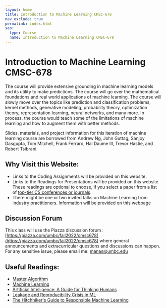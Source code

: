 ```yaml
---
layout: home
title: Introduction to Machine Learning CMSC-678
nav_exclude: true
permalink: index.html
seo:
  type: Course
  name: Introduction to Machine Learning CMSC-678
---
```


# Introduction to Machine Learning CMSC-678

The course will provide extensive grounding in machine learning models and its utility to make predictions. The course will go over the mathematical foundations and real world applications of machine learning. The course will slowly move over the topics like prediction and classification problems, kernel methods, generative modeling, probability theory, optimization theory, representation learning, neural networks, and many more. In process, the course would teach some of the limitations of machine learning and how to augment them with better methods.

Slides, materials, and project information for this iteration of machine learning course are borrowed from Andrew Ng, John Guttag, Sanjoy Dasgupta, Tom Mitchell, Frank Ferraro, Hal Daume III, Trevor Hastie, and Robert Tsibrani. 

## Why Visit this Website:

* Links to the Coding Assignments will be provided on this website. 
* Links to the Readings for Presentations will be provided on this website. These readings are optional to choose, if you select a paper from a list of [top-tier CS conferences or journals](https://www.aminer.org/ranks/conf).  
* There might be one or two invited talks on Machine Learning from industry practitioners. Information will be provided on this webpage

## Discussion Forum
This class will use the Piazza discussion forum : [https://piazza.com/umbc/fall2022/cmsc678](https://piazza.com/umbc/fall2022/cmsc678)
where general announcements and extracurricular questions and discussions can happen. For any sensitive
issue, please email me: manas@umbc.edu

## Useful Readings:
* [Master Algorithm](https://keybase.pub/ionlights/books/The%20Master%20Algorithm.pdf)
* [Machine Learning](https://www.cin.ufpe.br/~cavmj/Machine%20-%20Learning%20-%20Tom%20Mitchell.pdf)
* [Artificial Intelligence: A Guide for Thinking Humans](https://ebookspace.my.id/?book=0374257833)
* [Leakage and Reproducibility Crisis in ML](https://reproducible.cs.princeton.edu/)
* [The Hitchhiker's Guide to Responsible Machine Learning](https://betaandbit.github.io/RML/)